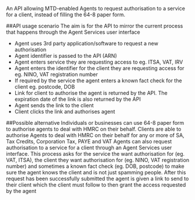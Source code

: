 An API allowing MTD-enabled Agents to request authorisation to a service for a client, instead of filling the 64-8 paper form.

##API usage scenario
  The aim is for the API to mirror the current process that happens through the Agent Services user interface
  * Agent uses 3rd party application/software to request a new authorisation
  * Agent identifier is passed to the API (ARN)
  * Agent enters service they are requesting access to eg. ITSA, VAT, IRV
  * Agent enters the identifier for the client they are requesting access for eg. NINO, VAT registration number
  * If required by the service the agent enters a known fact check for the client eg. postcode, DOB
  * Link for client to authorise the agent is returned by the API. The expiration date of the link is also returned by the API
  * Agent sends the link to the client
  * Client clicks the link and authorises agent


##Possible alternative
   Individuals or businesses can use 64-8 paper form to authorise agents to deal with HMRC on their behalf. Clients are able to authorise Agents to deal with HMRC on their behalf for any or more of SA, Tax Credits, Corporation Tax, PAYE and VAT
   Agents can also request authorisation to a service for a client through an Agent Services user interface. This process asks for the service the want authorisation for (eg. VAT, ITSA), the client they want authorisation for (eg. NINO, VAT registration number) and sometimes a known fact check (eg. DOB, postcode) to make sure the agent knows the client and is not just spamming people. After this request has been successfully submitted the agent is given a link to send to their client which the client must follow to then grant the access requested by the agent
